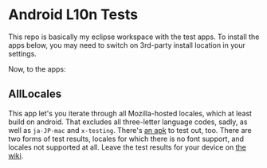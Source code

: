 Android L10n Tests
==================

This repo is basically my eclipse workspace with the test apps. To install the
apps below, you may need to switch on 3rd-party install location in your
settings.

Now, to the apps:

AllLocales
----------

This app let's you iterate through all Mozilla-hosted locales, which at least 
build on android. That excludes all three-letter language codes, sadly, as
well as `ja-JP-mac` and `x-testing`. There's
[an apk](http://bit.ly/s4e3Wy) to test out, too.
There are two forms of test results, locales for which there is no font
support, and locales not supported at all. Leave the test results for
your device on 
[the wiki](https://wiki.mozilla.org/L10n:Mobile/Android/LocaleOSDeviceMatrix).
